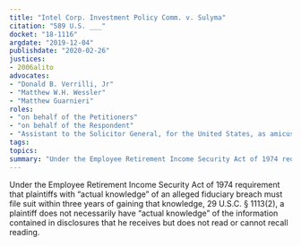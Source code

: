 ```yaml
---
title: "Intel Corp. Investment Policy Comm. v. Sulyma"
citation: "589 U.S. ___"
docket: "18-1116"
argdate: "2019-12-04"
publishdate: "2020-02-26"
justices:
- 2006alito
advocates:
- "Donald B. Verrilli, Jr"
- "Matthew W.H. Wessler"
- "Matthew Guarnieri"
roles:
- "on behalf of the Petitioners"
- "on behalf of the Respondent"
- "Assistant to the Solicitor General, for the United States, as amicus curiae, supporting the Respondent"
tags:
topics:
summary: "Under the Employee Retirement Income Security Act of 1974 requirement that plaintiffs with “actual knowledge” of an alleged fiduciary breach must file suit within three years of gaining that knowledge, 29 U.S.C. § 1113(2), a plaintiff does not necessarily have “actual knowledge” of the information contained in disclosures that he receives but does not read or cannot recall reading."
---
```

Under the Employee Retirement Income Security Act of 1974 requirement that plaintiffs with “actual knowledge” of an alleged fiduciary breach must file suit within three years of gaining that knowledge, 29 U.S.C. § 1113(2), a plaintiff does not necessarily have “actual knowledge” of the information contained in disclosures that he receives but does not read or cannot recall reading.